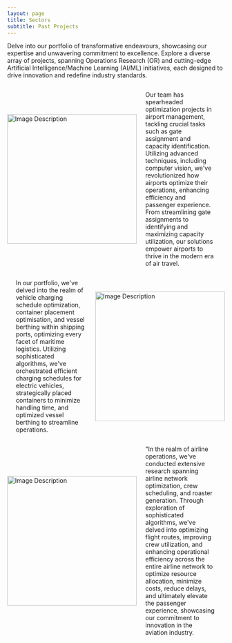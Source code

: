 ```yaml
---
layout: page
title: Sectors 
subtitle: Past Projects
---
```

Delve into our portfolio of transformative endeavours, showcasing our expertise and unwavering commitment to excellence. Explore a diverse array of projects, spanning Operations Research (OR) and cutting-edge Artificial Intelligence/Machine Learning (AI/ML) initiatives, each designed to drive innovation and redefine industry standards.

<html lang="en">
<head>
    <meta charset="UTF-8">
    <meta name="viewport" content="width=device-width, initial-scale=1.0">
    <title>Image and Description</title>
    <style>
        .container {
            display: flex;
            align-items: center;
        }
        .image {
            flex: 1;
        }
        .description {
            flex: 1;
            padding-left: 20px; /* Adjust spacing as needed */
        }
    </style>
</head>
<body>
    <div class="container">
        <div class="image">
            <img src="https://github.com/DixitConsultingGroup/dixitconsultinggroup.github.io/blob/master/assets/img/Airport.jpeg" alt="Image Description" width="300">
        </div>
        <div class="description">
            <p>Our team has spearheaded optimization projects in airport management, tackling crucial tasks such as gate assignment and capacity identification. Utilizing advanced techniques, including computer vision, we've revolutionized how airports optimize their operations, enhancing efficiency and passenger experience. From streamlining gate assignments to identifying and maximizing capacity utilization, our solutions empower airports to thrive in the modern era of air travel.</p>
        </div>
    </div>
</body>
</html>




<html lang="en">
<head>
    <meta charset="UTF-8">
    <meta name="viewport" content="width=device-width, initial-scale=1.0">
    <title>Image and Description</title>
    <style>
        .container {
            display: flex;
            align-items: center;
        }
        .image {
            flex: 1;
        }
        .description {
            flex: 1;
            padding-right: 20px; /* Adjust spacing as needed */
        }
    </style>
</head>
<body>
    <div class="container">
        <div class="description">
            <p>In our portfolio, we've delved into the realm of vehicle charging schedule optimization, container placement optimisation, and vessel berthing within shipping ports, optimizing every facet of maritime logistics. Utilizing sophisticated algorithms, we've orchestrated efficient charging schedules for electric vehicles, strategically placed containers to minimize handling time, and optimized vessel berthing to streamline operations.</p>
        </div>
        <div class="image">
            <img src="https://github.com/DixitConsultingGroup/dixitconsultinggroup.github.io/blob/master/assets/img/port.jpg" alt="Image Description" width="300">
        </div>
    </div>
</body>
</html>





<html lang="en">
<head>
    <meta charset="UTF-8">
    <meta name="viewport" content="width=device-width, initial-scale=1.0">
    <title>Image and Description</title>
    <style>
        .container {
            display: flex;
            align-items: center;
        }
        .image {
            flex: 1;
        }
        .description {
            flex: 1;
            padding-left: 20px; /* Adjust spacing as needed */
        }
    </style>
</head>
<body>
    <div class="container">
        <div class="image">
            <img src="https://github.com/DixitConsultingGroup/dixitconsultinggroup.github.io/blob/master/assets/img/airline.jpeg" alt="Image Description" width="300">
        </div>
        <div class="description">
            <p>"In the realm of airline operations, we've conducted extensive research spanning airline network optimization, crew scheduling, and roaster generation. Through exploration of sophisticated algorithms, we've delved into optimizing flight routes, improving crew utilization, and enhancing operational efficiency across the entire airline network to optimize resource allocation, minimize costs, reduce delays, and ultimately elevate the passenger experience, showcasing our commitment to innovation in the aviation industry. </p>
        </div>
    </div>
</body>
</html>


